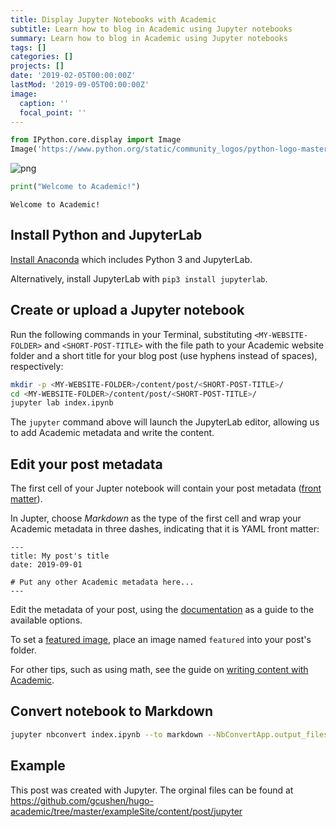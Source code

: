 ```yaml
---
title: Display Jupyter Notebooks with Academic
subtitle: Learn how to blog in Academic using Jupyter notebooks
summary: Learn how to blog in Academic using Jupyter notebooks
tags: []
categories: []
projects: []
date: '2019-02-05T00:00:00Z'
lastMod: '2019-09-05T00:00:00Z'
image:
  caption: ''
  focal_point: ''
---
```


```python
from IPython.core.display import Image
Image('https://www.python.org/static/community_logos/python-logo-master-v3-TM-flattened.png')
```

![png](./index_1_0.png)

```python
print("Welcome to Academic!")
```

    Welcome to Academic!

## Install Python and JupyterLab

[Install Anaconda](https://www.anaconda.com/distribution/#download-section) which includes Python 3 and JupyterLab.

Alternatively, install JupyterLab with `pip3 install jupyterlab`.

## Create or upload a Jupyter notebook

Run the following commands in your Terminal, substituting `<MY-WEBSITE-FOLDER>` and `<SHORT-POST-TITLE>` with the file path to your Academic website folder and a short title for your blog post (use hyphens instead of spaces), respectively:

```bash
mkdir -p <MY-WEBSITE-FOLDER>/content/post/<SHORT-POST-TITLE>/
cd <MY-WEBSITE-FOLDER>/content/post/<SHORT-POST-TITLE>/
jupyter lab index.ipynb
```

The `jupyter` command above will launch the JupyterLab editor, allowing us to add Academic metadata and write the content.

## Edit your post metadata

The first cell of your Jupter notebook will contain your post metadata ([front matter](https://sourcethemes.com/academic/docs/front-matter/)).

In Jupter, choose _Markdown_ as the type of the first cell and wrap your Academic metadata in three dashes, indicating that it is YAML front matter:

```
---
title: My post's title
date: 2019-09-01

# Put any other Academic metadata here...
---
```

Edit the metadata of your post, using the [documentation](https://sourcethemes.com/academic/docs/managing-content) as a guide to the available options.

To set a [featured image](https://sourcethemes.com/academic/docs/managing-content/#featured-image), place an image named `featured` into your post's folder.

For other tips, such as using math, see the guide on [writing content with Academic](https://wowchemy.com/docs/content/writing-markdown-latex/).

## Convert notebook to Markdown

```bash
jupyter nbconvert index.ipynb --to markdown --NbConvertApp.output_files_dir=.
```

## Example

This post was created with Jupyter. The orginal files can be found at https://github.com/gcushen/hugo-academic/tree/master/exampleSite/content/post/jupyter
